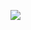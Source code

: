 [![](https://data.jsdelivr.com/v1/package/gh/yoloyl/cdn/badge?style=rounded)](https://www.jsdelivr.com/package/gh/yoloyl/cdn)
